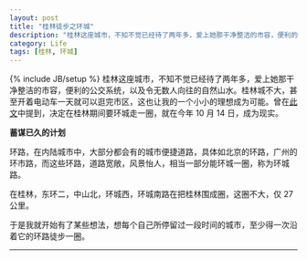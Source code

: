 ```yaml
---
layout: post
title: "桂林徒步之环城"
description: "桂林这座城市，不知不觉已经待了两年多，爱上她那干净整洁的市容，便利的公交系统，以及令无数人向往的自然山水。桂林城不大，甚至开着电动车一天就可以逛完市区，这也让我的一个小小的理想成为可能。"
category: Life
tags: [桂林, 环城]
---
```

{% include JB/setup %}
桂林这座城市，不知不觉已经待了两年多，爱上她那干净整洁的市容，便利的公交系统，以及令无数人向往的自然山水。桂林城不大，甚至开着电动车一天就可以逛完市区，这也让我的一个小小的理想成为可能。曾在[此文](http://blog.fooleap.org/early-rising-running-and-walking.html)中提到，决定在桂林期间要环城走一圈，就在今年 10 月 14 日，成为现实。

**蓄谋已久的计划**

环路，在内陆城市中，大部分都会有的城市便捷道路，具体如北京的环路，广州的环市路，而这些环路，道路宽敞，风景怡人，相当一部分能环城一圈，称为环城路。

在桂林，东环二，中山北，环城西，环城南路在把桂林围成圈，这圈不大，仅 27 公里。

于是我就开始有了某些想法，想每个自己所停留过一段时间的城市，至少得一次沿着它的环路徒步一圈。

****


